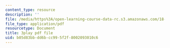 ```yaml
---
content_type: resource
description: ''
file: /media/https%3A/open-learning-course-data-rc.s3.amazonaws.com/18-06-linear-algebra-spring-2010/b05d83bbdd6bcc995f2f8002093010c6_osh80YCg_GM.pdf
file_type: application/pdf
resourcetype: Document
title: 3play pdf file
uid: b05d83bb-dd6b-cc99-5f2f-8002093010c6
---
```


